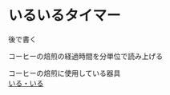 # いるいるタイマー

後で書く

コーヒーの焙煎の経過時間を分単位で読み上げる

コーヒーの焙煎に使用している器具  
[いる・いる](https://www.tonya.co.jp/shop/g/g3678/)
